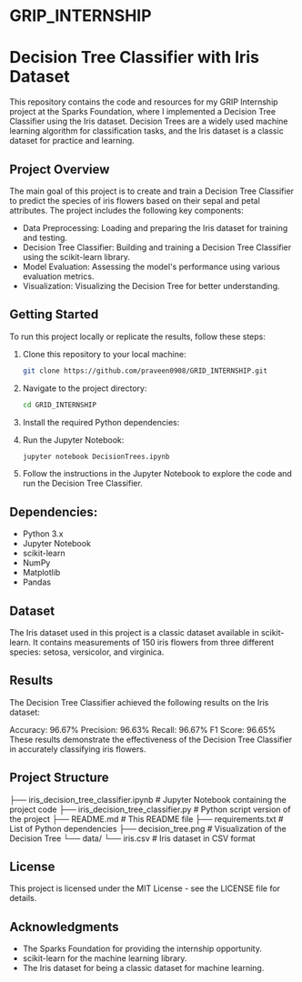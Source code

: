# GRIP_INTERNSHIP

# Decision Tree Classifier with Iris Dataset

This repository contains the code and resources for my GRIP Internship project at the Sparks Foundation, where I implemented a Decision Tree Classifier using the Iris dataset. Decision Trees are a widely used machine learning algorithm for classification tasks, and the Iris dataset is a classic dataset for practice and learning.

## Project Overview

The main goal of this project is to create and train a Decision Tree Classifier to predict the species of iris flowers based on their sepal and petal attributes. The project includes the following key components:

- Data Preprocessing: Loading and preparing the Iris dataset for training and testing.
- Decision Tree Classifier: Building and training a Decision Tree Classifier using the scikit-learn library.
- Model Evaluation: Assessing the model's performance using various evaluation metrics.
- Visualization: Visualizing the Decision Tree for better understanding.

## Getting Started

To run this project locally or replicate the results, follow these steps:

1. Clone this repository to your local machine:

   ```bash
   git clone https://github.com/praveen0908/GRID_INTERNSHIP.git
2. Navigate to the project directory:
   
   ```bash
   cd GRID_INTERNSHIP
3. Install the required Python dependencies:

4. Run the Jupyter Notebook:
   

   ```bash
   jupyter notebook DecisionTrees.ipynb

5. Follow the instructions in the Jupyter Notebook to explore the code and run the Decision Tree Classifier.

## Dependencies:
- Python 3.x
- Jupyter Notebook
- scikit-learn
- NumPy
- Matplotlib
- Pandas

## Dataset
   The Iris dataset used in this project is a classic dataset available in scikit-learn. It contains measurements of 150 iris flowers from three different species: setosa, versicolor, and virginica.

## Results
The Decision Tree Classifier achieved the following results on the Iris dataset:

Accuracy: 96.67%
Precision: 96.63%
Recall: 96.67%
F1 Score: 96.65%
These results demonstrate the effectiveness of the Decision Tree Classifier in accurately classifying iris flowers.

## Project Structure

├── iris_decision_tree_classifier.ipynb    # Jupyter Notebook containing the project code
├── iris_decision_tree_classifier.py        # Python script version of the project
├── README.md                               # This README file
├── requirements.txt                        # List of Python dependencies
├── decision_tree.png                       # Visualization of the Decision Tree
└── data/
    └── iris.csv                            # Iris dataset in CSV format
    
## License
This project is licensed under the MIT License - see the LICENSE file for details.

## Acknowledgments
- The Sparks Foundation for providing the internship opportunity.
- scikit-learn for the machine learning library.
- The Iris dataset for being a classic dataset for machine learning.
